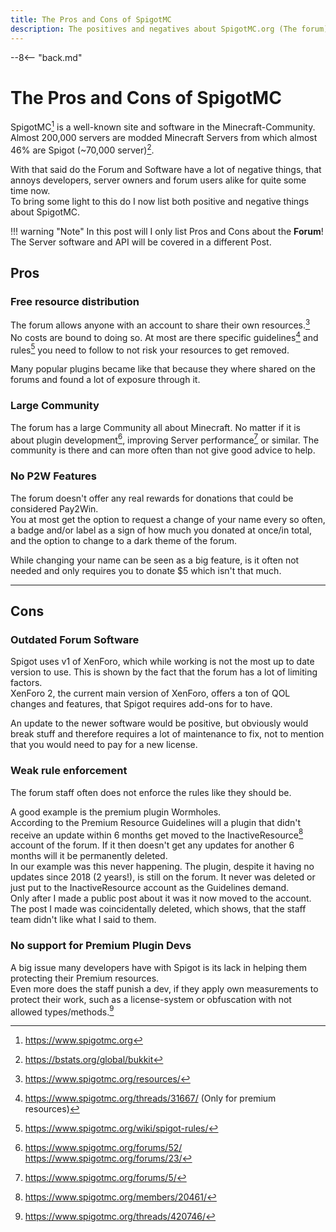 ```yaml
---
title: The Pros and Cons of SpigotMC
description: The positives and negatives about SpigotMC.org (The forum)
---
```


--8<-- "back.md"

# The Pros and Cons of SpigotMC
SpigotMC[^1] is a well-known site and software in the Minecraft-Community. Almost 200,000 servers are modded Minecraft Servers from which almost 46% are Spigot (~70,000 server)[^2].

With that said do the Forum and Software have a lot of negative things, that annoys developers, server owners and forum users alike for quite some time now.  
To bring some light to this do I now list both positive and negative things about SpigotMC.

!!! warning "Note"
    In this post will I only list Pros and Cons about the **Forum**!  
    The Server software and API will be covered in a different Post.

## Pros

### Free resource distribution
The forum allows anyone with an account to share their own resources.[^3]  
No costs are bound to doing so. At most are there specific guidelines[^4] and rules[^5] you need to follow to not risk your resources to get removed.

Many popular plugins became like that because they where shared on the forums and found a lot of exposure through it.

### Large Community
The forum has a large Community all about Minecraft. No matter if it is about plugin development[^6], improving Server performance[^7] or similar. The community is there and can more often than not give good advice to help.

### No P2W Features
The forum doesn't offer any real rewards for donations that could be considered Pay2Win.  
You at most get the option to request a change of your name every so often, a badge and/or label as a sign of how much you donated at once/in total, and the option to change to a dark theme of the forum.

While changing your name can be seen as a big feature, is it often not needed and only requires you to donate $5 which isn't that much.

----

## Cons

### Outdated Forum Software
Spigot uses v1 of XenForo, which while working is not the most up to date version to use. This is shown by the fact that the forum has a lot of limiting factors.  
XenForo 2, the current main version of XenForo, offers a ton of QOL changes and features, that Spigot requires add-ons for to have.

An update to the newer software would be positive, but obviously would break stuff and therefore requires a lot of maintenance to fix, not to mention that you would need to pay for a new license.

### Weak rule enforcement
The forum staff often does not enforce the rules like they should be.

A good example is the premium plugin Wormholes.  
According to the Premium Resource Guidelines will a plugin that didn't receive an update within 6 months get moved to the InactiveResource[^8] account of the forum. If it then doesn't get any updates for another 6 months will it be permanently deleted.  
In our example was this never happening. The plugin, despite it having no updates since 2018 (2 years!), is still on the forum. It never was deleted or just put to the InactiveResource account as the Guidelines demand.  
Only after I made a public post about it was it now moved to the account. The post I made was coincidentally deleted, which shows, that the staff team didn't like what I said to them.

### No support for Premium Plugin Devs
A big issue many developers have with Spigot is its lack in helping them protecting their Premium resources.  
Even more does the staff punish a dev, if they apply own measurements to protect their work, such as a license-system or obfuscation with not allowed types/methods.[^9]

[^1]: https://www.spigotmc.org
[^2]: https://bstats.org/global/bukkit
[^3]: https://www.spigotmc.org/resources/
[^4]: https://www.spigotmc.org/threads/31667/ (Only for premium resources)
[^5]: https://www.spigotmc.org/wiki/spigot-rules/
[^6]:
    https://www.spigotmc.org/forums/52/  
    https://www.spigotmc.org/forums/23/
[^7]: https://www.spigotmc.org/forums/5/
[^8]: https://www.spigotmc.org/members/20461/
[^9]: https://www.spigotmc.org/threads/420746/
